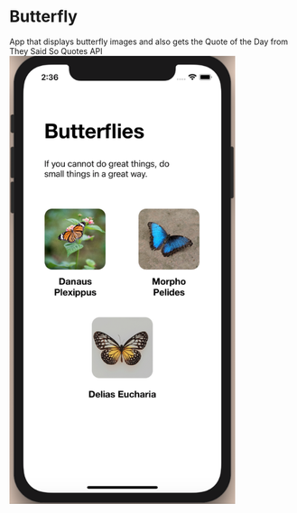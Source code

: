 # Butterfly
App that displays butterfly images and also gets the Quote of the Day from They Said So Quotes API
<img src="https://github.com/summerhasama/Butterfly/blob/main/butterflyapp.png" width=400>
